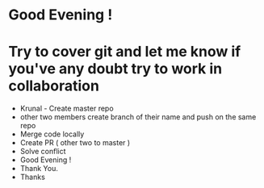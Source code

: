 Good Evening !
=======
# Try to cover git and let me know if you've any doubt try to work in collaboration 


- Krunal - Create master repo
- other two members create branch of their name and push on the same repo
- Merge code locally 
- Create PR ( other two to master )
- Solve conflict
- Good Evening !
- Thank You.
- Thanks
